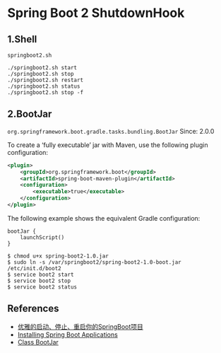 # Spring Boot 2 ShutdownHook

## 1.Shell
`springboot2.sh`
```
./springboot2.sh start
./springboot2.sh stop
./springboot2.sh restart
./springboot2.sh status
./springboot2.sh stop -f
```

## 2.BootJar
`org.springframework.boot.gradle.tasks.bundling.BootJar` Since: 2.0.0

To create a ‘fully executable’ jar with Maven, use the following plugin configuration:
```xml
<plugin>
	<groupId>org.springframework.boot</groupId>
	<artifactId>spring-boot-maven-plugin</artifactId>
	<configuration>
		<executable>true</executable>
	</configuration>
</plugin>
```
The following example shows the equivalent Gradle configuration:
```
bootJar {
	launchScript()
}
```
```
$ chmod u+x spring-boot2-1.0.jar
$ sudo ln -s /var/springboot2/spring-boot2-1.0-boot.jar /etc/init.d/boot2
$ service boot2 start
$ service boot2 stop
$ service boot2 status
```

## References
- [优雅的启动、停止、重启你的SpringBoot项目](https://www.cnblogs.com/linkstar/p/9815097.html)
- [Installing Spring Boot Applications](https://docs.spring.io/spring-boot/docs/2.1.1.RELEASE/reference/htmlsingle/#deployment-install)
- [Class BootJar](https://docs.spring.io/spring-boot/docs/2.1.1.RELEASE/gradle-plugin/api/org/springframework/boot/gradle/tasks/bundling/BootJar.html)